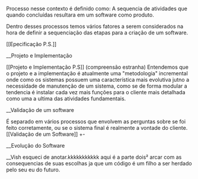 Processo nesse contexto é definido como: A sequencia de atividades que quando concluídas resultara em um software como produto.

Dentro desses processos temos vários fatores a serem considerados na hora de definir a sequenciação das etapas para a criação de um software.

[[Epecificação P.S.]] 

__Projeto e Implementação

[[Projeto e Implementação P.S]]
(compreensão estranha)
Entendemos que o projeto e a implementação é atualmente uma "metodologia" incremental onde como os sistemas possuem uma característica mais evolutiva jutno a necessidade de manutenção de um sistema, como se de forma modular a tendencia é instalar cada vez mais funções para o cliente mais detalhada como uma a ultima das atividades fundamentais.

__Validação de um software

É separado em vários processos que envolvem as perguntas  sobre se foi feito corretamente, ou se o sistema final é realmente a vontade do cliente.
[[Validação de um Software]] +-

__Evolução do Software

__Vish esqueci de anotar.kkkkkkkkkkk
aqui é a parte dois² 
arcar com as consequencias de suas escolhas ja que um código é um filho a ser herdado pelo seu eu do futuro.
